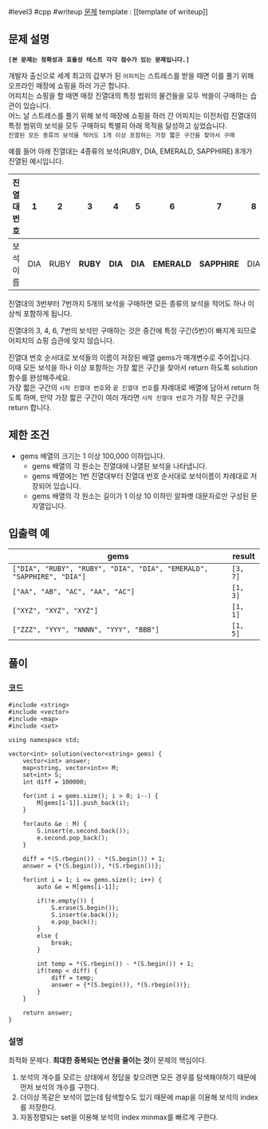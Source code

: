 
#level3 #cpp #writeup
[문제](https://school.programmers.co.kr/learn/courses/30/lessons/67258)
template : [[template of writeup]]

## 문제 설명

**`[본 문제는 정확성과 효율성 테스트 각각 점수가 있는 문제입니다.]`**

개발자 출신으로 세계 최고의 갑부가 된 `어피치`는 스트레스를 받을 때면 이를 풀기 위해 오프라인 매장에 쇼핑을 하러 가곤 합니다.  
어피치는 쇼핑을 할 때면 매장 진열대의 특정 범위의 물건들을 모두 싹쓸이 구매하는 습관이 있습니다.  
어느 날 스트레스를 풀기 위해 보석 매장에 쇼핑을 하러 간 어피치는 이전처럼 진열대의 특정 범위의 보석을 모두 구매하되 특별히 아래 목적을 달성하고 싶었습니다.  
`진열된 모든 종류의 보석을 적어도 1개 이상 포함하는 가장 짧은 구간을 찾아서 구매`

예를 들어 아래 진열대는 4종류의 보석(RUBY, DIA, EMERALD, SAPPHIRE) 8개가 진열된 예시입니다.

| 진열대 번호 | 1   | 2    | 3        | 4       | 5       | 6           | 7            | 8   |
| ----------- | --- | ---- | -------- | ------- | ------- | ----------- | ------------ | --- |
| 보석 이름   | DIA | RUBY | **RUBY** | **DIA** | **DIA** | **EMERALD** | **SAPPHIRE** | DIA |

진열대의 3번부터 7번까지 5개의 보석을 구매하면 모든 종류의 보석을 적어도 하나 이상씩 포함하게 됩니다.

진열대의 3, 4, 6, 7번의 보석만 구매하는 것은 중간에 특정 구간(5번)이 빠지게 되므로 어피치의 쇼핑 습관에 맞지 않습니다.

진열대 번호 순서대로 보석들의 이름이 저장된 배열 gems가 매개변수로 주어집니다. 이때 모든 보석을 하나 이상 포함하는 가장 짧은 구간을 찾아서 return 하도록 solution 함수를 완성해주세요.  
가장 짧은 구간의 `시작 진열대 번호`와 `끝 진열대 번호`를 차례대로 배열에 담아서 return 하도록 하며, 만약 가장 짧은 구간이 여러 개라면 `시작 진열대 번호`가 가장 작은 구간을 return 합니다.

## 제한 조건

- gems 배열의 크기는 1 이상 100,000 이하입니다.
    - gems 배열의 각 원소는 진열대에 나열된 보석을 나타냅니다.
    - gems 배열에는 1번 진열대부터 진열대 번호 순서대로 보석이름이 차례대로 저장되어 있습니다.
    - gems 배열의 각 원소는 길이가 1 이상 10 이하인 알파벳 대문자로만 구성된 문자열입니다.

## 입출력 예

| gems                                                                    | result   |
| ----------------------------------------------------------------------- | -------- |
| ``["DIA", "RUBY", "RUBY", "DIA", "DIA", "EMERALD", "SAPPHIRE", "DIA"]`` | `[3, 7]` |
| `["AA", "AB", "AC", "AA", "AC"]`                                        | `[1, 3]` |
| `["XYZ", "XYZ", "XYZ"]`                                                 | `[1, 1]` |
| `["ZZZ", "YYY", "NNNN", "YYY", "BBB"]`                                  | `[1, 5]` |

## 풀이

### 코드

```
#include <string>
#include <vector>
#include <map>
#include <set>

using namespace std;

vector<int> solution(vector<string> gems) {
    vector<int> answer;
    map<string, vector<int>> M;
    set<int> S;
    int diff = 100000;
    
    for(int i = gems.size(); i > 0; i--) {
        M[gems[i-1]].push_back(i);
    }
    
    for(auto &e : M) {
        S.insert(e.second.back());
        e.second.pop_back();
    }
    
    diff = *(S.rbegin()) - *(S.begin()) + 1;
    answer = {*(S.begin()), *(S.rbegin())};
    
    for(int i = 1; i <= gems.size(); i++) {
        auto &e = M[gems[i-1]];
        
        if(!e.empty()) {
            S.erase(S.begin());
            S.insert(e.back());
            e.pop_back();
        }
        else {
            break;
        }
        
        int temp = *(S.rbegin()) - *(S.begin()) + 1;
        if(temp < diff) {
            diff = temp;
            answer = {*(S.begin()), *(S.rbegin())};
        }
    }
    
    return answer;
}
```

### 설명

최적화 문제다. **최대한 중복되는 연산을 줄이는 것**이 문제의 핵심이다.

1. 보석의 개수를 모르는 상태에서 정답을 찾으려면 모든 경우를 탐색해야하기 때문에 먼저 보석의 개수를 구한다.
2. 더이상 똑같은 보석이 없는데 탐색할수도 있기 때문에 map을 이용해 보석의 index를 저장한다.
3. 자동정렬되는 set을 이용해 보석의 index minmax를 빠르게 구한다.
